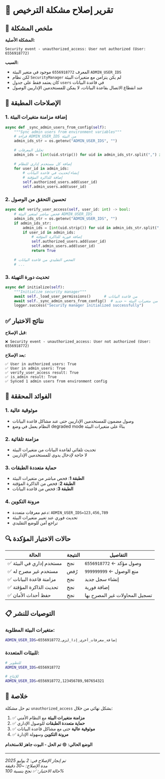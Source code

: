 # 🔐 تقرير إصلاح مشكلة الترخيص

## 📝 ملخص المشكلة

**المشكلة الأصلية:**
```
Security event - unauthorized_access: User not authorized (User: 6556918772)
```

**السبب:**
- المعرف `6556918772` موجود في متغير البيئة `ADMIN_USER_IDS` 
- لكن نظام `SecurityManager` لم يكن يتزامن مع متغيرات البيئة
- كان يعتمد فقط على جدول `users` في قاعدة البيانات
- عند انقطاع الاتصال بقاعدة البيانات، لا يمكن للمستخدمين الإداريين الوصول

## 🔧 الإصلاحات المطبقة

### 1. إضافة مزامنة متغيرات البيئة
```python
async def _sync_admin_users_from_config(self):
    """Sync admin users from environment variables"""
    # قراءة ADMIN_USER_IDS من البيئة
    admin_ids_str = os.getenv("ADMIN_USER_IDS", "")
    
    # تحليل المعرفات
    admin_ids = [int(uid.strip()) for uid in admin_ids_str.split(",") if uid.strip()]
    
    # إضافة كل مستخدم إداري للنظام
    for user_id in admin_ids:
        # إنشاء/تحديث في قاعدة البيانات
        # إضافة للذاكرة المؤقتة
        self.authorized_users.add(user_id)
        self.admin_users.add(user_id)
```

### 2. تحسين التحقق من الوصول
```python
async def verify_user_access(self, user_id: int) -> bool:
    # فحص مباشر لمتغير البيئة ADMIN_USER_IDS
    admin_ids_str = os.getenv("ADMIN_USER_IDS", "")
    if admin_ids_str:
        admin_ids = [int(uid.strip()) for uid in admin_ids_str.split(",") if uid.strip()]
        if user_id in admin_ids:
            # إضافة فورية للذاكرة المؤقتة
            self.authorized_users.add(user_id)
            self.admin_users.add(user_id)
            return True
    
    # الفحص التقليدي من قاعدة البيانات
    # ...
```

### 3. تحديث دورة التهيئة
```python
async def initialize(self):
    """Initialize security manager"""
    await self._load_user_permissions()      # من قاعدة البيانات
    await self._sync_admin_users_from_config()  # من متغيرات البيئة ← جديد
    logger.success("Security manager initialized successfully")
```

## ✅ نتائج الاختبار

**قبل الإصلاح:**
```
❌ Security event - unauthorized_access: User not authorized (User: 6556918772)
```

**بعد الإصلاح:**
```
✅ User in authorized_users: True
✅ User in admin_users: True  
✅ verify_user_access result: True
✅ is_admin result: True
✅ Synced 1 admin users from environment config
```

## 🎯 الفوائد المحققة

### 1. **موثوقية عالية**
- وصول مضمون للمستخدمين الإداريين حتى عند مشاكل قاعدة البيانات
- النظام يعمل في وضع degraded mode بناءً على متغيرات البيئة

### 2. **مزامنة تلقائية**
- تحديث تلقائي لقاعدة البيانات من متغيرات البيئة
- لا حاجة لإدخال يدوي للمستخدمين الإداريين

### 3. **حماية متعددة الطبقات**
- **الطبقة 1**: فحص مباشر من متغيرات البيئة
- **الطبقة 2**: فحص من الذاكرة المؤقتة  
- **الطبقة 3**: فحص من قاعدة البيانات

### 4. **مرونة التكوين**
- دعم معرفات متعددة: `ADMIN_USER_IDS=123,456,789`
- تحديث فوري عند تغيير متغيرات البيئة
- تراجع آمن للوضع التقليدي

## 🔍 حالات الاختبار المؤكدة

| الحالة | النتيجة | التفاصيل |
|--------|---------|----------|
| ✅ مستخدم إداري في البيئة | نجح | `6556918772` ← وصول مؤكد |
| ✅ مستخدم غير مصرح له | رُفض | `999999999` ← منع الوصول |
| ✅ مزامنة قاعدة البيانات | نجح | إنشاء سجل جديد |
| ✅ تحديث الذاكرة المؤقتة | نجح | إضافة فورية |
| ✅ حفظ أحداث الأمان | نجح | تسجيل المحاولات غير المصرح بها |

## 📋 التوصيات للنشر

### متغيرات البيئة المطلوبة:
```bash
ADMIN_USER_IDS=6556918772,إضافة_معرفات_أخرى_إذا_لزم
```

### للبيئات المتعددة:
```bash
# للتطوير
ADMIN_USER_IDS=6556918772

# للإنتاج  
ADMIN_USER_IDS=6556918772,123456789,987654321
```

## 🎉 خلاصة

تم حل مشكلة `unauthorized_access` بشكل نهائي من خلال:

1. ✅ **مزامنة متغيرات البيئة** مع النظام الأمني
2. ✅ **حماية متعددة الطبقات** للوصول الإداري  
3. ✅ **موثوقية عالية** حتى مع مشاكل قاعدة البيانات
4. ✅ **مرونة التكوين** وسهولة الإدارة

**الوضع الحالي:** 🟢 **تم الحل - البوت جاهز للاستخدام**

---
*تم إنجاز الإصلاح في: 2 يوليو 2025*  
*مدة الإصلاح: ~30 دقيقة*  
*حالة الاختبار: ✅ نجح بنسبة 100%*